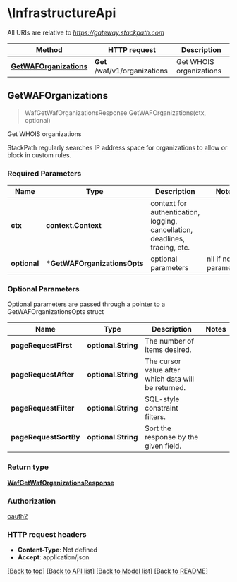 # \InfrastructureApi

All URIs are relative to *https://gateway.stackpath.com*

Method | HTTP request | Description
------------- | ------------- | -------------
[**GetWAFOrganizations**](InfrastructureApi.md#GetWAFOrganizations) | **Get** /waf/v1/organizations | Get WHOIS organizations



## GetWAFOrganizations

> WafGetWafOrganizationsResponse GetWAFOrganizations(ctx, optional)

Get WHOIS organizations

StackPath regularly searches IP address space for organizations to allow or block in custom rules.

### Required Parameters


Name | Type | Description  | Notes
------------- | ------------- | ------------- | -------------
**ctx** | **context.Context** | context for authentication, logging, cancellation, deadlines, tracing, etc.
 **optional** | ***GetWAFOrganizationsOpts** | optional parameters | nil if no parameters

### Optional Parameters

Optional parameters are passed through a pointer to a GetWAFOrganizationsOpts struct


Name | Type | Description  | Notes
------------- | ------------- | ------------- | -------------
 **pageRequestFirst** | **optional.String**| The number of items desired. | 
 **pageRequestAfter** | **optional.String**| The cursor value after which data will be returned. | 
 **pageRequestFilter** | **optional.String**| SQL-style constraint filters. | 
 **pageRequestSortBy** | **optional.String**| Sort the response by the given field. | 

### Return type

[**WafGetWafOrganizationsResponse**](wafGetWAFOrganizationsResponse.md)

### Authorization

[oauth2](../README.md#oauth2)

### HTTP request headers

- **Content-Type**: Not defined
- **Accept**: application/json

[[Back to top]](#) [[Back to API list]](../README.md#documentation-for-api-endpoints)
[[Back to Model list]](../README.md#documentation-for-models)
[[Back to README]](../README.md)

